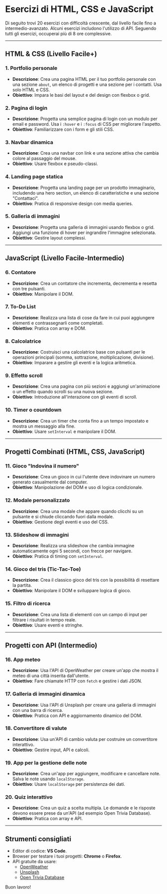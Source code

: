 # Esercizi di HTML, CSS e JavaScript

Di seguito trovi 20 esercizi con difficoltà crescente, dal livello facile fino a intermedio-avanzato. Alcuni esercizi includono l'utilizzo di API. Seguendo tutti gli esercizi, occuperai più di 8 ore complessive.

---

## **HTML & CSS (Livello Facile+)**

### 1. Portfolio personale
- **Descrizione**: Crea una pagina HTML per il tuo portfolio personale con una sezione `about`, un elenco di progetti e una sezione per i contatti. Usa solo HTML e CSS.
- **Obiettivo**: Impara le basi del layout e del design con flexbox o grid.

### 2. Pagina di login
- **Descrizione**: Progetta una semplice pagina di login con un modulo per email e password. Usa i `:hover` e i `:focus` di CSS per migliorare l'aspetto.
- **Obiettivo**: Familiarizzare con i form e gli stili CSS.

### 3. Navbar dinamica
- **Descrizione**: Crea una navbar con link e una sezione attiva che cambia colore al passaggio del mouse.
- **Obiettivo**: Usare flexbox e pseudo-classi.

### 4. Landing page statica
- **Descrizione**: Progetta una landing page per un prodotto immaginario, includendo una hero section, un elenco di caratteristiche e una sezione "Contattaci".
- **Obiettivo**: Pratica di responsive design con media queries.

### 5. Galleria di immagini
- **Descrizione**: Progetta una galleria di immagini usando flexbox o grid. Aggiungi una funzione di hover per ingrandire l'immagine selezionata.
- **Obiettivo**: Gestire layout complessi.

---

## **JavaScript (Livello Facile-Intermedio)**

### 6. Contatore
- **Descrizione**: Crea un contatore che incrementa, decrementa e resetta con tre pulsanti.
- **Obiettivo**: Manipolare il DOM.

### 7. To-Do List
- **Descrizione**: Realizza una lista di cose da fare in cui puoi aggiungere elementi e contrassegnarli come completati.
- **Obiettivo**: Pratica con array e DOM.

### 8. Calcolatrice
- **Descrizione**: Costruisci una calcolatrice base con pulsanti per le operazioni principali (somma, sottrazione, moltiplicazione, divisione).
- **Obiettivo**: Imparare a gestire gli eventi e la logica aritmetica.

### 9. Effetto scroll
- **Descrizione**: Crea una pagina con più sezioni e aggiungi un'animazione o un effetto quando scrolli su una nuova sezione.
- **Obiettivo**: Introduzione all'interazione con gli eventi di scroll.

### 10. Timer o countdown
- **Descrizione**: Crea un timer che conta fino a un tempo impostato e mostra un messaggio alla fine.
- **Obiettivo**: Usare `setInterval` e manipolare il DOM.

---

## **Progetti Combinati (HTML, CSS, JavaScript)**

### 11. Gioco "Indovina il numero"
- **Descrizione**: Crea un gioco in cui l'utente deve indovinare un numero generato casualmente dal computer.
- **Obiettivo**: Manipolazione del DOM e uso di logica condizionale.

### 12. Modale personalizzato
- **Descrizione**: Crea una modale che appare quando clicchi su un pulsante e si chiude cliccando fuori dalla modale.
- **Obiettivo**: Gestione degli eventi e uso del CSS.

### 13. Slideshow di immagini
- **Descrizione**: Realizza una slideshow che cambia immagine automaticamente ogni 5 secondi, con frecce per navigare.
- **Obiettivo**: Pratica di timing con `setInterval`.

### 14. Gioco del tris (Tic-Tac-Toe)
- **Descrizione**: Crea il classico gioco del tris con la possibilità di resettare la partita.
- **Obiettivo**: Manipolare il DOM e sviluppare logica di gioco.

### 15. Filtro di ricerca
- **Descrizione**: Crea una lista di elementi con un campo di input per filtrare i risultati in tempo reale.
- **Obiettivo**: Usare eventi e stringhe.

---

## **Progetti con API (Intermedio)**

### 16. App meteo
- **Descrizione**: Usa l'API di OpenWeather per creare un'app che mostra il meteo di una città inserita dall'utente.
- **Obiettivo**: Fare chiamate HTTP con `fetch` e gestire i dati JSON.

### 17. Galleria di immagini dinamica
- **Descrizione**: Usa l'API di Unsplash per creare una galleria di immagini con una barra di ricerca.
- **Obiettivo**: Pratica con API e aggiornamento dinamico del DOM.

### 18. Convertitore di valute
- **Descrizione**: Usa un'API di cambio valuta per costruire un convertitore interattivo.
- **Obiettivo**: Gestire input, API e calcoli.

### 19. App per la gestione delle note
- **Descrizione**: Crea un'app per aggiungere, modificare e cancellare note. Salva le note usando `localStorage`.
- **Obiettivo**: Usare `localStorage` per persistenza dei dati.

### 20. Quiz interattivo
- **Descrizione**: Crea un quiz a scelta multipla. Le domande e le risposte devono essere prese da un'API (ad esempio Open Trivia Database).
- **Obiettivo**: Pratica con array e API.

---

## **Strumenti consigliati**
- Editor di codice: **VS Code**.
- Browser per testare i tuoi progetti: **Chrome** o **Firefox**.
- API gratuite da usare:
  - [OpenWeather](https://openweathermap.org/)
  - [Unsplash](https://unsplash.com/developers)
  - [Open Trivia Database](https://opentdb.com/)

Buon lavoro!
